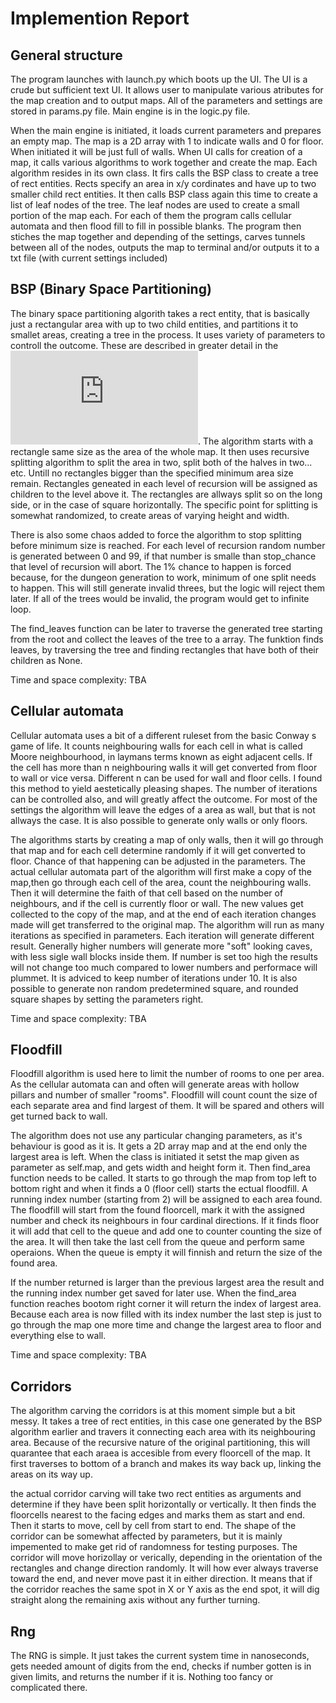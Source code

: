 # Implemention Report

## General structure

The program launches with launch.py which boots up the UI. The UI is a crude but sufficient text UI. It allows user to manipulate various atributes for the map creation and to output maps. All of the parameters and settings are stored in params.py file. Main engine is in the logic.py file.

When the main engine is initiated, it loads current parameters and prepares an empty map. The map is a 2D array with 1 to indicate walls and 0 for floor. When initiated it will be just full of walls. When UI calls for creation of a map, it calls various algorithms to work together and create the map. Each algorithm resides in its own class. It firs calls the BSP class to create a tree of rect entities. Rects specify an area in x/y cordinates and have up to two smaller child rect entities. It then calls BSP class again this time to create a list of leaf nodes of the tree. The leaf nodes are used to create a small portion of the map each. For each of them the program calls cellular automata and then flood fill to fill in possible blanks. The program then stiches the map together and depending of the settings, carves tunnels between all of the nodes, outputs the map to terminal and/or outputs it to a txt file (with current settings included)

## BSP (Binary Space Partitioning)

The binary space partitioning algorith takes a rect entity, that is basically just a rectangular area with up to two child entities, and partitions it to smallet areas, creating a tree in the process. It uses variety of parameters to controll the outcome. These are described in greater detail in the ![Manual](https://github.com/Jiisala/Tiralabra-2022/blob/main/Documentation/Manual.md). The algorithm starts with a rectangle same size as the area of the whole map. It then uses recursive splitting algorithm to split the area in two, split both of the halves in two... etc. Untill no rectangles bigger than the specified minimum area size remain. Rectangles geneated in each level of recursion will be assigned as children to the level above it. The rectangles are allways split so on the long side, or in the case of square horizontally. The specific point for splitting is somewhat randomized, to create areas of varying height and width. 

There is also some chaos added to force the algorithm to stop splitting before minimum size is reached. For each level of recursion random number is generated between 0 and 99, if that number is smalle than stop_chance that level of recursion will abort. The 1% chance to happen is forced because, for the dungeon generation to work, minimum of one split needs to happen. This will still generate invalid threes, but the logic will reject them later. If all of the trees would be invalid, the program would get to infinite loop.

The find_leaves function can be later to traverse the generated tree starting from the root and collect the leaves of the tree to a array. The funktion finds leaves, by traversing the tree and finding rectangles that have both of their children as None.

Time and space complexity: TBA

## Cellular automata

Cellular automata uses a bit of a different ruleset from the basic Conway s game of life. It counts neighbouring walls for each cell in what is called Moore neighbourhood, in laymans terms known as eight adjacent cells. If the cell has more than n neighbouring walls it will get converted from floor to wall or vice versa. Different n can be used for wall and floor cells. I found this method to yield aestetically pleasing shapes. The number of iterations can be controlled also, and will greatly affect the outcome. For most of the settings the algorithm will leave the edges of a area as wall, but that is not allways the case. It is also possible to generate only walls or only floors. 

The algorithms starts by creating a map of only walls, then it will go through that map and for each cell determine randomly if it will get converted to floor. Chance of that happening can be adjusted in the parameters. The actual cellular automata part of the algorithm will first make a copy of the map,then go through each cell of the area, count the neighbouring walls. Then it will determine the faith of that cell based on the number of neighbours, and if the cell is currently floor or wall. The new values get collected to the copy of the map, and at the end of each iteration changes made will get transferred to the original map. The algorithm will run as many iterations as specified in parameters. Each iteration will generate different result. Generally higher numbers will generate more "soft" looking caves, with less sigle wall blocks inside them. If number is set too high the results will not change too much compared to lower numbers and performace will plummet. It is adviced to keep number of iterations under 10. It is also possible to generate non random predetermined square, and rounded square shapes by setting the parameters right.

Time and space complexity: TBA

## Floodfill

Floodfill algorithm is used here to limit the number of rooms to one per area. As the cellular automata can and often will generate areas with hollow pillars and number of smaller "rooms". Floodfill will count count the size of each separate area and find largest of them. It will be spared and others will get turned back to wall. 

The algorithm does not use any particular changing parameters, as it's behaviour is good as it is. It gets a 2D array map and at the end only the largest area is left. When the class is initiated it setst the map given as parameter as self.map, and gets width and height form it. Then find_area function needs to be called. It starts to go through the map from top left to bottom right and when it finds a 0 (floor cell) starts the ectual floodfill. A running index number (starting from 2) will be assigned to each area found. The floodfill will start from the found floorcell, mark it with the assigned number and check its neighbours in four cardinal directions. If it finds floor it will add that cell to the queue and add one to counter counting the size of the area. It will then take the last cell from the queue and perform same operaions. When the queue is empty it will finnish and return the size of the found area. 

If the number returned is larger than the previous largest area the result and the running index number get saved for later use. When the find_area function reaches bootom right corner it will return the index of largest area. Because each area is now filled with its index number the last step is just to go through the map one more time and change the largest area to floor and everything else to wall.

Time and space complexity: TBA

## Corridors

The algorithm carving the corridors is at this moment simple but a bit messy. It takes a tree of rect entities, in this case one generated by the BSP algorithm earlier and travers it connecting each area with its neighbouring area. Because of the recursive nature of the original partitioning, this will quarantee that each araea is accesible from every floorcell of the map. It first traverses to bottom of a branch and makes its way back up, linking the areas on its way up.

the actual corridor carving will take two rect entities as arguments and determine if they have been split horizontally or vertically. It then finds the floorcells nearest to the facing edges and marks them as start and end. Then it starts to move, cell by cell from start to end. The shape of the corridor can be somewhat affected by parameters, but it is mainly impemented to make get rid of randomness for testing purposes. The corridor will move horizollay or verically, depending in the orientation of the rectangles and change direction randomly. It will how ever always traverse toward the end, and never move past it in either direction. It means that if the corridor reaches the same spot in X or Y axis as the end spot, it will dig straight along the remaining axis without any further turning.

## Rng

The RNG is simple. It just takes the current system time in nanoseconds, gets needed amount of digits from the end, checks if number gotten is in given limits, and returns the number if it is. Nothing too fancy or complicated there. 
